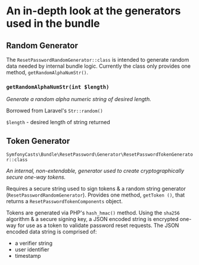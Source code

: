 # An in-depth look at the generators used in the bundle

## Random Generator

The `ResetPasswordRandomGenerator::class` is intended to generate random data
 needed by internal bundle logic. Currently the class only provides one method, 
 `getRandomAlphaNumStr()`.

### `getRandomAlphaNumStr(int $length)`

_Generate a random alpha numeric string of desired length._

Borrowed from Laravel's `Str::random()`

`$length` - desired length of string returned

## Token Generator

`SymfonyCasts\Bundle\ResetPassword\Generator\ResetPasswordTokenGenerator::class`

_An internal, non-extendable, generator used to create cryptographically secure
one-way tokens._

Requires a secure string used to sign tokens & a random string
 generator (`ResetPasswordRandomGenerator`). Provides one method, `getToken
 ()`, that returns a `ResetPasswordTokenComponents` object.
 
Tokens are generated via PHP's `hash_hmac()` method. Using the `sha256
` algorithm & a secure signing key, a JSON encoded string is encrypted one-way
 for use as a token to validate password reset requests. The JSON encoded
 data string is comprised of:
 
 - a verifier string
 - user identifier
 - timestamp